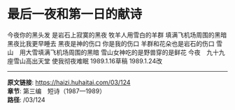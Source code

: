 # 最后一夜和第一日的献诗

今夜你的黑头发
是岩石上寂寞的黑夜
牧羊人用雪白的羊群
填满飞机场周围的黑暗
黑夜比我更早睡去
黑夜是神的伤口
你是我的伤口
羊群和花朵也是岩石的伤口
雪山　用大雪填满飞机场周围的黑暗
雪山女神吃的是野兽穿的是鲜花
今夜　九十九座雪山高出天堂
使我彻夜难眠
1989.1.16草稿
1989.1.24改

---

**原文链接**: https://haizi.huhaitai.com/03/124  
**章节**: 第三编　短诗（1987—1989）  
**路径**: /03/124
